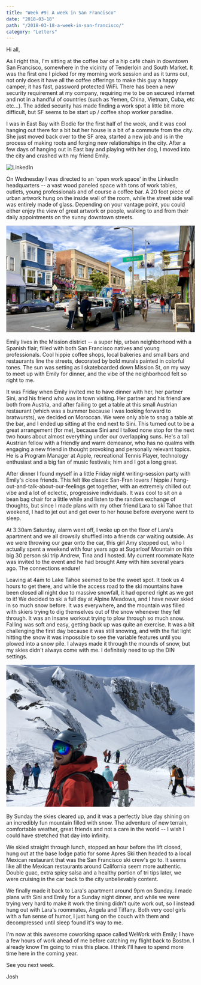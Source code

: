 ```yaml
---
title: "Week #9: A week in San Francisco"
date: "2018-03-18"
path: "/2018-03-18-a-week-in-san-francisco/"
category: "Letters"
---
```


Hi all,

As I right this, I'm sitting at the coffee bar of a hip café chain in downtown San Francisco, somewhere in the vicinity of Tenderloin and South Market. It was the first one I picked for my morning work session and as it turns out, not only does it have all the coffee offerings to make this guy a happy camper; it has fast, password protected WiFi. There has been a new security requirement at my company, requiring me to be on secured internet and not in a handful of countries (such as Yemen, China, Vietnam, Cuba, etc etc...). The added security has made finding a work spot a little bit more difficult, but SF seems to be start up / coffee shop worker paradise. 

I was in East Bay with Elodie for the first half of the week, and it was cool hanging out there for a bit but her house is a bit of a commute from the city. She just moved back over to the SF area, started a new job and is in the process of making roots and forging new relationships in the city. After a few days of hanging out in East bay and playing with her dog, I moved into the city and crashed with my friend Emily. 

![LinkedIn](linkedIn.jpg)

On Wednesday I was directed to an 'open work space' in the LinkedIn headquarters -- a vast wood paneled space with tons of work tables, outlets, young professionals and of course a coffee bar. A 20 foot piece of urban artwork hung on the inside wall of the room, while the street side wall was entirely made of glass. Depending on your vantage point, you could either enjoy the view of great artwork or people, walking to and from their daily appointments on the sunny downtown streets. 

![The Mission](mission.jpg)

Emily lives in the Mission district -- a super hip, urban neighborhood with a Spanish flair; filled with both San Francisco natives and young professionals. Cool hippie coffee shops, local bakeries and small bars and restaurants line the streets, decorated by bold murals painted in colorful tones. The sun was setting as I skateboarded down Mission St, on my way to meet up with Emily for dinner, and the vibe of the neighborhood felt so right to me. 

It was Friday when Emily invited me to have dinner with her, her partner Sini, and his friend who was in town visiting. Her partner and his friend are both from Austria, and after failing to get a table at this small Austrian restaurant (which was a bummer because I was looking forward to bratwursts), we decided on Moroccan. We were only able to snag a table at the bar, and I ended up sitting at the end next to Sini. This turned out to be a great arrangement (for me), because Sini and I talked none stop for the next two hours about almost everything under our overlapping suns. He's a tall Austrian fellow with a friendly and warm demeanor, who has no qualms with engaging a new friend in thought provoking and personally relevant topics. He is a Program Manager at Apple, recreational Tennis Player, technology enthusiast and a big fan of music festivals; him and I got a long great.

After dinner I found myself in a little Friday night writing-session party with Emily's close friends. This felt like classic San-Fran lovers / hippie / hang-out-and-talk-about-our-feelings get together, with an extremely chilled out vibe and a lot of eclectic, progressive individuals. It was cool to sit on a bean bag chair for a little while and listen to the random exchange of thoughts, but since I made plans with my other friend Lara to ski Tahoe that weekend, I had to jet out and get over to her house before everyone went to sleep.

At 3:30am Saturday, alarm went off, I woke up on the floor of Lara's apartment and we all drowsily shuffled into a friends car waiting outside. As we were throwing our gear onto the car, this girl Amy stepped out, who I actually spent a weekend with four years ago at Sugarloaf Mountain on this big 30 person ski trip Andrew, Tina and I hosted. My current roommate Nate was invited to the event and he had brought Amy with him several years ago. The connections endure!

Leaving at 4am to Lake Tahoe seemed to be the sweet spot. It took us 4 hours to get there, and while the access road to the ski mountains have been closed all night due to massive snowfall, it had opened right as we got to it! We decided to ski a full day at Alpine Meadows, and I have never skied in so much snow before. It was everywhere, and the mountain was filled with skiers trying to dig themselves out of the snow whenever they fell through. It was an insane workout trying to plow through so much snow. Falling was soft and easy, getting back up was quite an exercise. It was a bit challenging the first day because it was still snowing, and with the flat light hitting the snow it was impossible to see the variable features until you plowed into a snow pile. I always made it through the mounds of snow, but my skies didn't always come with me. I definitely need to up the DIN settings. 

![Squaw](squaw.jpg)

By Sunday the skies cleared up, and it was a perfectly blue day shining on an incredibly fun mountain filled with snow. The adventure of new terrain, comfortable weather, great friends and not a care in the world -- I wish I could have stretched that day into infinity.

We skied straight through lunch, stopped an hour before the lift closed, hung out at the base lodge patio for some Apres Ski then headed to a local Mexican restaurant that was the San Francisco ski crew's go to. It seems like all the Mexican restaurants around California seem more authentic. Double guac, extra spicy salsa and a healthy portion of tri tips later, we were cruising in the car back to the city unbelievably content.

We finally made it back to Lara's apartment around 9pm on Sunday. I made plans with Sini and Emily for a Sunday night dinner, and while we were trying very hard to make it work the timing didn't quite work out, so I instead hung out with Lara's roommates, Angela and Tiffany. Both very cool girls with a fun sense of humor, I just hung on the couch with them and decompressed until sleep found it's way to me.

I'm now at this awesome coworking space called WeWork with Emily; I have a few hours of work ahead of me before catching my flight back to Boston. I already know I'm going to miss this place. I think I'll have to spend more time here in the coming year.

See you next week.

Josh